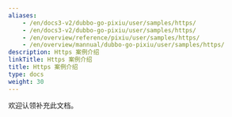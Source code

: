 ```yaml
---
aliases:
    - /en/docs3-v2/dubbo-go-pixiu/user/samples/https/
    - /en/docs3-v2/dubbo-go-pixiu/user/samples/https/
    - /en/overview/reference/pixiu/user/samples/https/
    - /en/overview/mannual/dubbo-go-pixiu/user/samples/https/
description: Https 案例介绍
linkTitle: Https 案例介绍
title: Https 案例介绍
type: docs
weight: 30
---
```







欢迎认领补充此文档。
